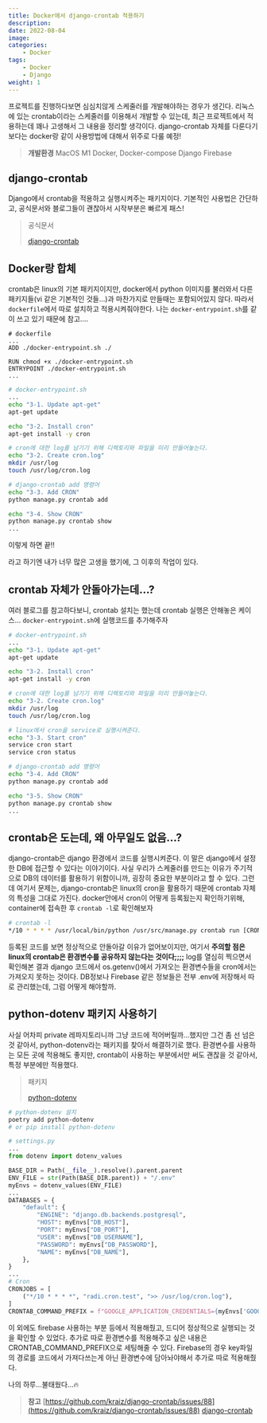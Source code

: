 ```yaml
---
title: Docker에서 django-crontab 적용하기
description: 
date: 2022-08-04
image: 
categories:
    - Docker
tags:
    - Docker
    - Django
weight: 1
---
```


프로젝트를 진행하다보면 심심치않게 스케줄러를 개발해야하는 경우가 생긴다. 리눅스에 있는 crontab이라는 스케줄러를 이용해서 개발할 수 있는데, 최근 프로젝트에서 적용하는데 꽤나 고생해서 그 내용을 정리할 생각이다. django-crontab 자체를 다룬다기보다는 docker랑 같이 사용방법에 대해서 위주로 다룰 예정!

> **개발환경**
MacOS M1
Docker, Docker-compose
Django
Firebase
> 

## django-crontab

Django에서 crontab을 적용하고 실행시켜주는 패키지이다. 기본적인 사용법은 간단하고, 공식문서와 블로그들이 괜찮아서 시작부분은 빠르게 패스!

> 공식문서
> 
> 
> [django-crontab](https://pypi.org/project/django-crontab/)
> 

## Docker랑 합체

crontab은 linux의 기본 패키지이지만, docker에서 python 이미지를 불러와서 다른 패키지들(vi 같은 기본적인 것들…)과 마찬가지로 만들때는 포함되어있지 않다. 따라서 `dockerfile`에서 따로 설치하고 적용시켜줘야한다. 나는 `docker-entrypoint.sh`를 같이 쓰고 있기 때문에 참고….

```docker
# dockerfile
...
ADD ./docker-entrypoint.sh ./

RUN chmod +x ./docker-entrypoint.sh
ENTRYPOINT ./docker-entrypoint.sh
...
```

```bash
# docker-entrypoint.sh
...
echo "3-1. Update apt-get"
apt-get update

echo "3-2. Install cron"
apt-get install -y cron

# cron에 대한 log를 남기기 위해 디렉토리와 파일을 미리 만들어놓는다.
echo "3-2. Create cron.log"
mkdir /usr/log
touch /usr/log/cron.log

# django-crontab add 명령어
echo "3-3. Add CRON"
python manage.py crontab add

echo "3-4. Show CRON"
python manage.py crontab show
...
```

이렇게 하면 끝!!

라고 하기엔 내가 너무 많은 고생을 했기에, 그 이후의 작업이 있다.

## crontab 자체가 안돌아가는데…?

여러 블로그를 참고하다보니, crontab 설치는 했는데 crontab 실행은 안해놓은 케이스… `docker-entrypoint.sh`에 실행코드를 추가해주자

```bash
# docker-entrypoint.sh
...
echo "3-1. Update apt-get"
apt-get update

echo "3-2. Install cron"
apt-get install -y cron

# cron에 대한 log를 남기기 위해 디렉토리와 파일을 미리 만들어놓는다.
echo "3-2. Create cron.log"
mkdir /usr/log
touch /usr/log/cron.log

# linux에서 cron을 service로 실행시켜준다.
echo "3-3. Start cron"
service cron start
service cron status

# django-crontab add 명령어
echo "3-4. Add CRON"
python manage.py crontab add

echo "3-5. Show CRON"
python manage.py crontab show
...
```

## crontab은 도는데, 왜 아무일도 없음…?

django-crontab은 django 환경에서 코드를 실행시켜준다. 이 말은 django에서 설정한 DB에 접근할 수 있다는 이야기이다. 사실 우리가 스케줄러를 만드는 이유가 주기적으로 DB의 데이터를 활용하기 위함이니까, 굉장히 중요한 부분이라고 할 수 있다. 그런데 여기서 문제는, django-crontab은 linux의 cron을 활용하기 때문에 crontab 자체의 특성을 그대로 가진다. docker안에서 cron이 어떻게 등록됬는지 확인하기위해, container에 접속한 후 `crontab -l`로 확인해보자

```bash
# crontab -l
*/10 * * * * /usr/local/bin/python /usr/src/manage.py crontab run [CRONJOB ID] >> /usr/log/cron.log # django-cronjobs for [PROJECT NAME]
```

등록된 코드를 보면 정상적으로 안돌아갈 이유가 없어보이지만, 여기서 **주의할 점은 linux의 crontab은 환경변수를 공유하지 않는다는 것이다;;;;** log를 열심히 찍으면서 확인해본 결과 django 코드에서 os.getenv()에서 가져오는 환경변수들을 cron에서는 가져오지 못하는 것이다. DB정보나 Firebase 같은 정보들은 전부 .env에 저장해서 따로 관리했는데, 그럼 어떻게 해야할까. 

## python-dotenv 패키지 사용하기

사실 어차피 private 레파지토리니까 그냥 코드에 적어버릴까…했지만 그건 좀 선 넘은 것 같아서, python-dotenv라는 패키지를 찾아서 해결하기로 했다. 환경변수를 사용하는 모든 곳에 적용해도 좋지만, crontab이 사용하는 부분에서만 써도 괜찮을 것 같아서, 특정 부분에만 적용했다.

> 패키지
> 
> 
> [python-dotenv](https://pypi.org/project/python-dotenv/)
> 

```bash
# python-dotenv 설치
poetry add python-dotenv
# or pip install python-dotenv
```

```python
# settings.py
...
from dotenv import dotenv_values

BASE_DIR = Path(__file__).resolve().parent.parent
ENV_FILE = str(Path(BASE_DIR.parent)) + "/.env"
myEnvs = dotenv_values(ENV_FILE)
...
DATABASES = {
    "default": {
        "ENGINE": "django.db.backends.postgresql",
        "HOST": myEnvs["DB_HOST"],
        "PORT": myEnvs["DB_PORT"],
        "USER": myEnvs["DB_USERNAME"],
        "PASSWORD": myEnvs["DB_PASSWORD"],
        "NAME": myEnvs["DB_NAME"],
    },
}
...
# Cron
CRONJOBS = [
    ("*/10 * * * *", "radi.cron.test", ">> /usr/log/cron.log"),
]
CRONTAB_COMMAND_PREFIX = f"GOOGLE_APPLICATION_CREDENTIALS={myEnvs['GOOGLE_APPLICATION_CREDENTIALS']}"
```

이 외에도 firebase 사용하는 부분 등에서 적용해줬고, 드디어 정상적으로 실행되는 것을 확인할 수 있었다. 추가로 따로 환경변수를 적용해주고 싶은 내용은 CRONTAB_COMMAND_PREFIX으로 세팅해줄 수 있다. Firebase의 경우 key파일의 경로를 코드에서 가져다쓰는게 아닌 환경변수에 담아놔야해서 추가로 따로 적용해줬다.

나의 하루…불태웠다…🔥

> **참고**
> [https://github.com/kraiz/django-crontab/issues/88](https://github.com/kraiz/django-crontab/issues/88)
> [django-crontab](https://pypi.org/project/django-crontab/)